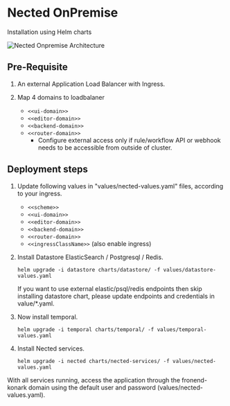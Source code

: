 # Nected OnPremise
Installation using Helm charts

![Nected Onpremise Architecture](https://assets.nected.io/nalanda/nected-onpremise-arch.jpg)

## Pre-Requisite
1. An external Application Load Balancer with Ingress.

2. Map 4 domains to loadbalaner
    - `<<ui-domain>>`
    - `<<editor-domain>>`
    - `<<backend-domain>>`
    - `<<router-domain>>`
      - Configure external access only if rule/workflow API or webhook needs to be accessible from outside of cluster.


## Deployment steps
1. Update following values in "values/nected-values.yaml" files, according to your ingress.
    - `<<scheme>>`
    - `<<ui-domain>>`
    - `<<editor-domain>>`
    - `<<backend-domain>>`
    - `<<router-domain>>`
    - `<<ingressClassName>>` (also enable ingress)

2. Install Datastore ElasticSearch / Postgresql / Redis.
   ```
   helm upgrade -i datastore charts/datastore/ -f values/datastore-values.yaml
   ```

   If you want to use external elastic/psql/redis endpoints then skip installing datastore chart, please update endpoints and credentials in value/*.yaml.

3. Now install temporal.
    ```
    helm upgrade -i temporal charts/temporal/ -f values/temporal-values.yaml
    ```

4. Install Nected services.
    ```
    helm upgrade -i nected charts/nected-services/ -f values/nected-values.yaml
    ```

With all services running, access the application through the fronend-konark domain using the default user and password (values/nected-values.yaml).